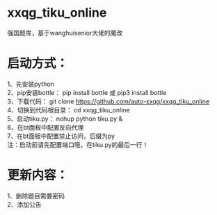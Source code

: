 # xxqg_tiku_online
强国题库，基于wanghuisenior大佬的魔改  

# 启动方式：
1、先安装python  
2、pip安装bottle： pip install bottle 或 pip3 install bottle  
3、下载代码： git clone https://github.com/auto-xxqg/xxqg_tiku_online  
4、切换到代码根目录： cd xxqg_tiku_online  
5、启动tiku.py： nohup python tiku.py &  
6、在bt面板中配置反向代理  
7、在bt面板中配置禁止访问，后缀为py  
注：启动前请先配置端口哦，在tiku.py的最后一行！  

# 更新内容：
1、删除题目需要密码  
2、添加公告
